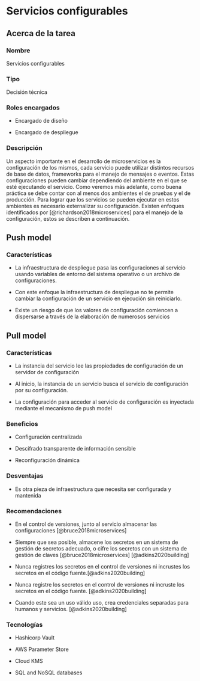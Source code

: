 # Servicios configurables

## Acerca de la tarea
### Nombre
Servicios configurables

### Tipo
Decisión técnica

### Roles encargados

-   Encargado de diseño

-   Encargado de despliegue

### Descripción

Un aspecto importante en el desarrollo de microservicios es la
configuración de los mismos, cada servicio puede utilizar distintos
recursos de base de datos, frameworks para el manejo de mensajes o
eventos. Estas configuraciones pueden cambiar dependiendo del ambiente
en el que se esté ejecutando el servicio. Como veremos más adelante,
como buena práctica se debe contar con al menos dos ambientes el de
pruebas y el de producción. Para lograr que los servicios se pueden
ejecutar en estos ambientes es necesario externalizar su configuración.
Existen enfoques identificados por [@richardson2018microservices] para
el manejo de la configuración, estos se describen a continuación.

## Push model

### Características

-   La infraestructura de despliegue pasa las configuraciones al
    servicio usando variables de entorno del sistema operativo o un
    archivo de configuraciones.

-   Con este enfoque la infraestructura de despliegue no te permite
    cambiar la configuración de un servicio en ejecución sin
    reiniciarlo.

-   Existe un riesgo de que los valores de configuración comiencen a
    dispersarse a través de la elaboración de numerosos servicios

## Pull model

### Características

-   La instancia del servicio lee las propiedades de configuración de un
    servidor de configuración

-   Al inicio, la instancia de un servicio busca el servicio de
    configuración por su configuración.

-   La configuración para acceder al servicio de configuración es
    inyectada mediante el mecanismo de push model

### Beneficios

-   Configuración centralizada

-   Descifrado transparente de información sensible

-   Reconfiguración dinámica

### Desventajas

-   Es otra pieza de infraestructura que necesita ser configurada y
    mantenida

### Recomendaciones

-   En el control de versiones, junto al servicio almacenar las
    configuraciones [@bruce2018microservices]

-   Siempre que sea posible, almacene los secretos en un sistema de
    gestión de secretos adecuado, o cifre los secretos con un sistema de
    gestión de claves [@bruce2018microservices] [@adkins2020building]

-   Nunca registres los secretos en el control de versiones ni incrustes
    los secretos en el código fuente.[@adkins2020building]

-   Nunca registre los secretos en el control de versiones ni incruste
    los secretos en el código fuente. [@adkins2020building]

-   Cuando este sea un uso válido uso, crea credenciales separadas para
    humanos y servicios. [@adkins2020building]

### Tecnologías

-   Hashicorp Vault

-   AWS Parameter Store

-   Cloud KMS

-   SQL and NoSQL databases

